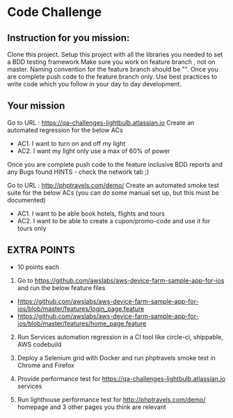 # Code Challenge

## Instruction for you mission:

Clone this project.
Setup this project with all the libraries you needed to set a BDD testing framework
Make sure you work on feature branch , not on master.
Naming convention for the feature branch should be "<YourName-QloyalCodeTest>".
Once you are complete push code to the feature branch only.
Use best practices to write code which you follow in your day to day development.

## Your mission

Go to URL : https://qa-challenges-lightbulb.atlassian.io
Create an automated regression for the below ACs

- AC1. I want to turn on and off my light
- AC2. I want my light only use a max of 60% of power

Once you are complete push code to the feature inclusive BDD reports and any Bugs found
HINTS - check the network tab ;)

Go to URL : http://phptravels.com/demo/
Create an automated smoke test suite for the below ACs (you can do some manual set up, but this must be documented)

- AC1. I want to be able book hotels, flights and tours
- AC2. I want to be able to create a cupon/promo-code and use it for tours only


## EXTRA POINTS

+ 10 points each


1. Go to https://github.com/awslabs/aws-device-farm-sample-app-for-ios and run the below feature files
- https://github.com/awslabs/aws-device-farm-sample-app-for-ios/blob/master/features/login_page.feature
- https://github.com/awslabs/aws-device-farm-sample-app-for-ios/blob/master/features/home_page.feature

2. Run Services automation regression in a CI tool like circle-ci, shippable, AWS codebuild

3. Deploy a Selenium grid with Docker and run phptravels smoke test in Chrome and Firefox

4. Provide performance test for https://qa-challenges-lightbulb.atlassian.io services

5. Run lighthouse performance test for http://phptravels.com/demo/ homepage and 3 other pages you think are relevant



